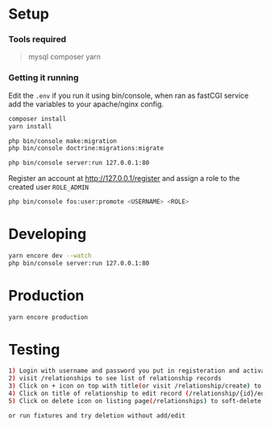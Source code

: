 # Setup
### Tools required
> mysql
> composer
> yarn

### Getting it running
Edit the `.env` if you run it using bin/console, when ran as fastCGI service add the variables to your apache/nginx config.

```sh
composer install
yarn install

php bin/console make:migration
php bin/console doctrine:migrations:migrate

php bin/console server:run 127.0.0.1:80
```

Register an account at http://127.0.0.1/register and assign a role to the created user `ROLE_ADMIN`

```sh
php bin/console fos:user:promote <USERNAME> <ROLE>
```

# Developing
```sh
yarn encore dev --watch
php bin/console server:run 127.0.0.1:80
```

# Production
```sh
yarn encore production
```

# Testing
```sh
1) Login with username and password you put in registeration and activated (/login)
2) visit /relationships to see list of relationship records
3) Click on + icon on top with title(or visit /relationship/create) to add new record
4) Click on title of relationship to edit record (/relationship/{id}/edit)
5) Click on delete icon on listing page(/relationships) to soft-delete record(/relationship/{id}/delete) and check audit log is records these all actions

or run fixtures and try deletion without add/edit
```
